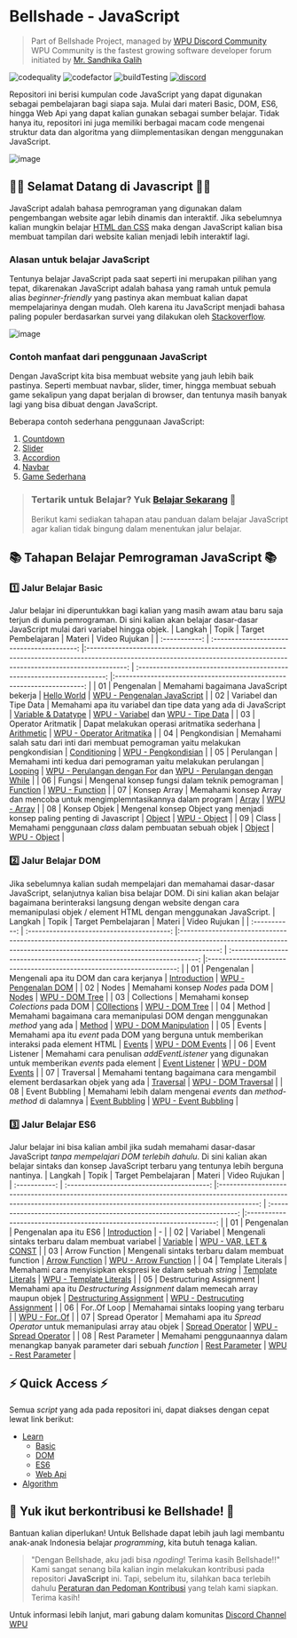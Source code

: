 # Bellshade - JavaScript

> Part of Bellshade Project, managed by [WPU Discord Community](http://discord.gg/S4rrXQU) <br>
> WPU Community is the fastest growing software developer forum initiated by [Mr. Sandhika Galih](https://www.youtube.com/c/WebProgrammingUNPAS)

![codequality](https://img.shields.io/lgtm/grade/javascript/github/bellshade/Javascript?label=code%20quality%3A%20js&style=for-the-badge)
![codefactor](https://img.shields.io/codefactor/grade/github/bellshade/Javascript/main?label=code%20factor%20quality&style=for-the-badge)
![buildTesting](https://img.shields.io/github/workflow/status/bellshade/Javascript/Node%20CI?style=for-the-badge)
[![discord](https://img.shields.io/discord/722002048643497994?logo=discord&logoColor=white&style=for-the-badge)](http://discord.gg/S4rrXQU)

Repositori ini berisi kumpulan code JavaScript yang dapat digunakan sebagai pembelajaran bagi siapa saja. Mulai dari materi Basic, DOM, ES6, hingga Web Api yang dapat kalian gunakan sebagai sumber belajar. Tidak hanya itu, repositori ini juga memiliki berbagai macam code mengenai struktur data dan algoritma yang diimplementasikan dengan menggunakan JavaScript.

![image](https://teknojurnal.com/wp-content/uploads/2016/09/Kelebihan-Bahasa-Pemrograman-JavaScript-Banner.jpg)

## 🎉🎉 Selamat Datang di Javascript 🎉🎉

JavaScript adalah bahasa pemrograman yang digunakan dalam pengembangan website agar lebih dinamis dan interaktif. Jika sebelumnya kalian mungkin belajar [HTML dan CSS](https://github.com/bellshade/HTML-CSS) maka dengan JavaScript kalian bisa membuat tampilan dari website kalian menjadi lebih interaktif lagi.

### Alasan untuk belajar JavaScript

Tentunya belajar JavaScript pada saat seperti ini merupakan pilihan yang tepat, dikarenakan JavaScript adalah bahasa yang ramah untuk pemula alias _beginner-friendly_ yang pastinya akan membuat kalian dapat mempelajarinya dengan mudah. Oleh karena itu JavaScript menjadi bahasa paling populer berdasarkan survei yang dilakukan oleh [Stackoverflow](https://insights.stackoverflow.com/survey/2021).

![image](https://cdn.discordapp.com/attachments/696006258792333352/905693077484736512/unknown.png)

### Contoh manfaat dari penggunaan JavaScript

Dengan JavaScript kita bisa membuat website yang jauh lebih baik pastinya. Seperti membuat navbar, slider, timer, hingga membuat sebuah game sekalipun yang dapat berjalan di browser, dan tentunya masih banyak lagi yang bisa dibuat dengan JavaScript.

Beberapa contoh sederhana penggunaan JavaScript:

1. [Countdown](https://codepen.io/AllThingsSmitty/pen/JJavZN)
2. [Slider](https://codepen.io/gurovoleg/pen/OqjPLy)
3. [Accordion](https://codepen.io/whit1346/pen/MmeQLR)
4. [Navbar](https://codepen.io/abdosteif/pen/bRoyMb?editors=1100)
5. [Game Sederhana](https://codepen.io/msval/pen/qKhcD)

> ### Tertarik untuk Belajar? Yuk [Belajar Sekarang](learn) 🌟
>
> Berikut kami sediakan tahapan atau panduan dalam belajar JavaScript agar kalian tidak bingung dalam menentukan jalur belajar.

## :books: Tahapan Belajar Pemrograman JavaScript :books:

### :one: Jalur Belajar Basic

Jalur belajar ini diperuntukkan bagi kalian yang masih awam atau baru saja terjun di dunia pemrograman. Di sini kalian akan belajar dasar-dasar JavaScript mulai dari variabel hingga objek.
| Langkah | Topik | Target Pembelajaran | Materi | Video Rujukan |
| :-----------: | :----------------------------------------: |:-----------------------------------------------------------------------------------------------------------------------------------------------------------------------: | :---------------------------------------------------------------------: |:---------------------------------------------------------------------: |
| 01 | Pengenalan | Memahami bagaimana JavaScript bekerja | [Hello World](learn/basic/001_hello_world) | [WPU - Pengenalan JavaScript](https://youtu.be/RUTV_5m4VeI) |
| 02 | Variabel dan Tipe Data | Memahami apa itu variabel dan tipe data yang ada di JavaScript | [Variable & Datatype](learn/basic/002_variable_datatype) | [WPU - Variabel](https://youtu.be/X1q_cK0Qv6o) dan [WPU - Tipe Data](https://youtu.be/1FAnrYu7LCM) |
| 03 | Operator Aritmatik | Dapat melakukan operasi aritmatika sederhana | [Arithmetic](learn/basic/005_arithmetic_operation) | [WPU - Operator Aritmatika](https://youtu.be/EnXClrVdpTM) |
| 04 | Pengkondisian | Memahami salah satu dari inti dari membuat pemograman yaitu melakukan pengkondisian | [Conditioning](learn/basic/006_conditioning) | [WPU - Pengkondisian](https://youtu.be/hXbDQryJAh0) |
| 05 | Perulangan | Memahami inti kedua dari pemograman yaitu melakukan perulangan | [Looping](learn/basic/007_looping) | [WPU - Perulangan dengan For](https://youtu.be/1HussC8jKrk) dan [WPU - Perulangan dengan While](https://youtu.be/61XLzozBj2c) |
| 06 | Fungsi | Mengenal konsep fungsi dalam teknik pemograman | [Function](learn/basic/008_function) | [WPU - Function](https://youtu.be/6-UqHXBtYkg) |
| 07 | Konsep Array | Memahami konsep Array dan mencoba untuk mengimplemntasikannya dalam program | [Array](learn/basic/009_array) | [WPU - Array](https://youtu.be/CW5pfpafgDE) |
| 08 | Konsep Objek | Mengenal konsep Object yang menjadi konsep paling penting di Javascript | [Object](learn/basic/011_object) | [WPU - Object](https://youtu.be/RKsapPaUgww) |
| 09 | Class | Memahami penggunaan _class_ dalam pembuatan sebuah objek | [Object](learn/basic/013_classes) | [WPU - Object](https://youtu.be/RKsapPaUgww) |

### :two: Jalur Belajar DOM

Jika sebelumnya kalian sudah mempelajari dan memahamai dasar-dasar JavaScript, selanjutnya kalian bisa belajar DOM. Di sini kalian akan belajar bagaimana berinteraksi langsung dengan website dengan cara memanipulasi objek / element HTML dengan menggunakan JavaScript.
| Langkah | Topik | Target Pembelajaran | Materi | Video Rujukan |
| :-----------: | :----------------------------------------: |:-----------------------------------------------------------------------------------------------------------------------------------------------------------------------: | :---------------------------------------------------------------------: |:---------------------------------------------------------------------: |
| 01 | Pengenalan | Mengenali apa itu DOM dan cara kerjanya | [Introduction](learn/DOM/001_Introduction) | [WPU - Pengenalan DOM](https://youtu.be/aT60R1cySLM) |
| 02 | Nodes | Memahami konsep _Nodes_ pada DOM | [Nodes](learn/DOM/002_DOM_Nodes) | [WPU - DOM Tree](https://youtu.be/zY5RlT5q5EM) |
| 03 | Collections | Memahami konsep _Colections_ pada DOM | [COllections](learn/DOM/003_Collections) | [WPU - DOM Tree](https://youtu.be/zY5RlT5q5EM) |
| 04 | Method | Memahami bagaimana cara memanipulasi DOM dengan menggunakan _method_ yang ada | [Method](learn/DOM/004_Methods) | [WPU - DOM Manipulation](https://youtu.be/ff5aKnXmnx0) |
| 05 | Events | Memahami apa itu _event_ pada DOM yang berguna untuk memberikan interaksi pada element HTML | [Events](learn/DOM/005_Events) | [WPU - DOM Events](https://youtu.be/ndYweb0Yn6o) |
| 06 | Event Listener | Memahami cara penulisan _addEventListener_ yang digunakan untuk memberikan _events_ pada element | [Event Listener](learn/DOM/006_Event_Listener) | [WPU - DOM Events](https://youtu.be/ndYweb0Yn6o) |
| 07 | Traversal | Memahami tentang bagaimana cara mengambil element berdasarkan objek yang ada | [Traversal](learn/DOM/007_Traversal) | [WPU - DOM Traversal](https://youtu.be/SVOCSoGYdpQ) |
| 08 | Event Bubbling | Memahami lebih dalam mengenai _events_ dan _method-method_ di dalamnya | [Event Bubbling](learn/DOM/008_Event_Bubbling) | [WPU - Event Bubbling](https://youtu.be/a_JFfPHTAf4) |

### :three: Jalur Belajar ES6

Jalur belajar ini bisa kalian ambil jika sudah memahami dasar-dasar JavaScript _tanpa mempelajari DOM terlebih dahulu_. Di sini kalian akan belajar sintaks dan konsep JavaScript terbaru yang tentunya lebih berguna nantinya.
| Langkah | Topik | Target Pembelajaran | Materi | Video Rujukan |
| :-----------: | :----------------------------------------: |:-----------------------------------------------------------------------------------------------------------------------------------------------------------------------: | :---------------------------------------------------------------------: |:---------------------------------------------------------------------: |
| 01 | Pengenalan | Pengenalan apa itu ES6 | [Introduction](learn/ES6/001_introduction) | - |
| 02 | Variabel | Mengenali sintaks terbaru dalam membuat variabel | [Variable](learn/ES6/002_variable) | [WPU - VAR, LET & CONST](https://youtu.be/7HDgJScwIrI) |
| 03 | Arrow Function | Mengenali sintaks terbaru dalam membuat function | [Arrow Function](learn/ES6/003_arrow_function) | [WPU - Arrow Function](https://youtu.be/C8U_3_SBk6s) |
| 04 | Template Literals | Memahami cara menyisipkan ekspresi ke dalam sebuah _string_ | [Template Literals](learn/ES6/005_template_literals) | [WPU - Template Literals](https://youtu.be/LywZF-xcfd8) |
| 05 | Destructuring Assignment | Memahami apa itu _Destructuring Assignment_ dalam memecah array maupun objek | [Destructuring Assignment](learn/ES6/007_destructuring_assignment) | [WPU - Destrucuting Assignment](https://youtu.be/7f11bDxZSP0) |
| 06 | For..Of Loop | Memahamai sintaks looping yang terbaru | [](learn/ES6/007_for_of_loop) | [WPU - For..Of](https://youtu.be/LXOG9rHkYOo) |
| 07 | Spread Operator | Memahami apa itu _Spread Operator_ untuk memanipulasi array atau objek | [Spread Operator](learn/ES6/008_spread_operator) | [WPU - Spread Operator](https://youtu.be/AT5hfOL1Ddk) |
| 08 | Rest Parameter | Memahami penggunaannya dalam menangkap banyak parameter dari sebuah _function_ | [Rest Parameter](learn/ES6/009_function_rest_parameter) | [WPU - Rest Parameter](https://youtu.be/C0mPB-lyI1I) |

## ⚡ Quick Access ⚡

Semua _script_ yang ada pada repositori ini, dapat diakses dengan cepat lewat link berikut:

- [Learn](learn/)
  - [Basic](learn/Basic/)
  - [DOM](learn/DOM/)
  - [ES6](learn/ES6/)
  - [Web Api](learn/WebApi)
- [Algorithm](algorithm/)

## 🤩 Yuk ikut berkontribusi ke Bellshade! 🤩

Bantuan kalian diperlukan! Untuk Bellshade dapat lebih jauh lagi membantu anak-anak Indonesia belajar _programming_, kita butuh tenaga kalian.

> "Dengan Bellshade, aku jadi bisa _ngoding_! Terima kasih Bellshade!!"
> Kami sangat senang bila kalian ingin melakukan kontribusi pada repositori **JavaScript** ini. Tapi, sebelum itu, silahkan baca terlebih dahulu [Peraturan dan Pedoman Kontribusi](CONTRIBUTING.md) yang telah kami siapkan. Terima kasih!

Untuk informasi lebih lanjut, mari gabung dalam komunitas [Discord Channel WPU](http://discord.gg/S4rrXQU)
